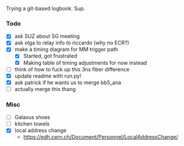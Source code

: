 Trying a git-based logbook. Sup.

### Todo

- [x] ask SUZ about SG meeting
- [x] ask olga to relay info to riccardo (why no ECR?)
- [x] make a timing diagram for MM trigger path
   - [x] Started, got frustrated
   - [x] Making table of timing adjustments for now instead
- [ ] think of how to fuck up this 3ns fiber difference
- [x] update readme with run.py!
- [x] ask patrick if he wants us to merge bb5_ana
- [ ] actually merge this thang

### Misc

- [ ] Galaxus shoes
- [ ] kitchen towels
- [x] local address change
   - https://edh.cern.ch/Document/Personnel/LocalAddressChange/

